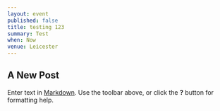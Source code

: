 ```yaml
---
layout: event
published: false
title: testing 123
summary: Test
when: Now
venue: Leicester
---
```

## A New Post

Enter text in [Markdown](http://daringfireball.net/projects/markdown/). Use the toolbar above, or click the **?** button for formatting help.
